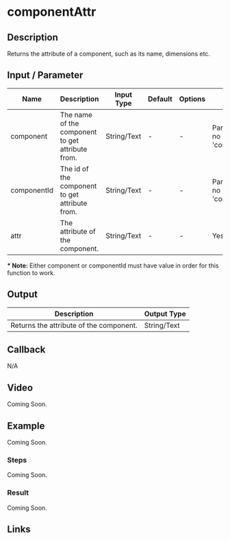 # componentAttr

## Description

Returns the attribute of a component, such as its name, dimensions etc.

## Input / Parameter

| Name | Description | Input Type | Default | Options | Required |
| ------ | ------ | ------ | ------ | ------ | ------ |
| component | The name of the component to get attribute from. | String/Text | - | - | Partial (Yes if no 'componentId'.) |
| componentId | The id of the component to get attribute from. | String/Text | - | - | Partial (Yes if no 'component'.) |
| attr | The attribute of the component. | String/Text | - | - | Yes |

__\* Note:__ Either component or componentId must have value in order for this function to work.

## Output

| Description | Output Type |
| ------ | ------ |
| Returns the attribute of the component. | String/Text |

## Callback

N/A

## Video

Coming Soon.

<!-- Format: [![Video]({image-path}?raw=true)]({url-link}) -->

## Example

Coming Soon.

<!-- Share a scenario, like a user requirements. -->

### Steps

Coming Soon.

<!-- Show the steps and share some screenshots.

1. .....

Format: ![]({image-path}?raw=true) -->

### Result

Coming Soon.

<!-- Explain the output.

Format: ![]({image-path}?raw=true) -->

## Links